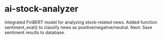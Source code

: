 # ai-stock-analyzer
Integrated  FinBERT model for analyzing stock-related news. Added function sentiment_eval() to classify news as positive/negative/neutral. Next: Save sentiment results to database.
